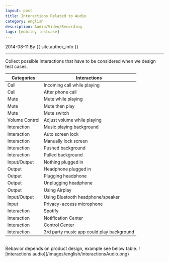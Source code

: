 ```yaml
---
layout: post
title: Interactions Related to Audio 
category: english
description: Audio/Video/Recording
tags: [mobile, testcase]
---
```

2014-08-11 By {{ site.author_info }}
***
Collect possible interactions that have to be considered when we design test cases.
<br/>

Categories | Interactions
------------ | ------------
Call | Incoming call while playing
Call | After phone call
Mute | Mute while playing
Mute | Mute then play
Mute | Mute switch
Volume Control | Adjust volume while playing
Interaction | Music playing background
Interaction | Auto screen lock
Interaction | Manually lock screen
Interaction | Pushed background
Interaction | Pulled background
Input/Output | Nothing plugged in
Output | Headphone plugged in
Output | Plugging headphone
Output | Unplugging headphone
Output | Using Airplay
Input/Output | Using Bluetooth headphone/speaker
Input | Privacy-access microphone
Interaction | Spotify
Interaction | Notification Center
Interaction | Control Center
Interaction | 3rd party music app could play background

<br/>
Bebavior depends on product design, example see below table.
![interactions audio](/images/english/interactionsAudio.png)


[Angelia]:    http://angeliaw.github.com   "Angelia"
